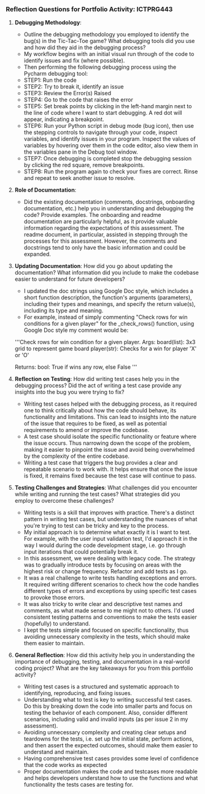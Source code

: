 ### Reflection Questions for Portfolio Activity: ICTPRG443

1. **Debugging Methodology**: 
    - Outline the debugging methodology you employed to identify the bug(s) in the Tic-Tac-Toe game? What debugging tools did you use and how did they aid in the debugging process? 
    - My workflow begins with an initial visual run through of the code to identify issues and fix (where possible).
    - Then performing the following debugging process using the Pycharm debugging tool:
    - STEP1: Run the code
    - STEP2: Try to break it, identify an issue
    - STEP3: Review the Error(s) Raised
    - STEP4: Go to the code that raises the error
    - STEP5: Set break points by clicking in the left-hand margin next to the line of code where I want to start debugging. A red dot will appear, indicating a breakpoint.
    - STEP6: Run your Python script in debug mode (bug icon), then use the stepping controls to navigate through your code, inspect variables, and identify issues in your program. Inspect the values of variables by hovering over them in the code editor, also view them in the variables pane in the Debug tool window. 
    - STEP7: Once debugging is completed stop the debugging session by clicking the red square, remove breakpoints.
    - STEP8: Run the program again to check your fixes are correct. Rinse and repeat to seek another issue to resolve.


2. **Role of Documentation**: 
    - Did the existing documentation (comments, docstrings, onboarding documentation, etc.) help you in understanding and debugging the code? Provide examples.
The onboarding and readme documentation are particularly helpful, as it provide valuable information regarding the expectations of this assessment. The readme document, in particular, assisted in stepping through the processes for this assessment. However, the comments and docstrings tend to only have the basic information and could be expanded.


3. **Updating Documentation**: 
   How did you go about updating the documentation? What information did you include to make the codebase easier to understand for future developers?
    - I updated the doc strings using Google Doc style, which includes a short function description, the function's arguments (parameters), including their types and meanings, and specify the return value(s), including its type and meaning. 
    - For example, instead of simply commenting "Check rows for win conditions for a given player" for the _check_rows() function, using Google Doc style my comment would be: 
    
   '''Check rows for win condition for a given player.
    Args:
      board(list): 3x3 grid to represent game board
      player(str): Checks for a win for player 'X' or 'O'

    Returns:
      bool: True if wins any row, else False
    '''


4. **Reflection on Testing**: 
    How did writing test cases help you in the debugging process? Did the act of writing a test case provide any insights into the bug you were trying to fix?
    - Writing test cases helped with the debugging process, as it required one to think critically about how the code should behave, its functionality and limitations. This can lead to insights into the nature of the issue that requires to be fixed, as well as potential requirements to amend or improve the codebase.
    - A test case should isolate the specific functionality or feature where the issue occurs. Thus narrowing down the scope of the problem, making it easier to pinpoint the issue and avoid being overwhelmed by the complexity of the entire codebase.
    - Writing a test case that triggers the bug provides a clear and repeatable scenario to work with. It helps ensure that once the issue is fixed, it remains fixed because the test case will continue to pass.


5. **Testing Challenges and Strategies**: 
   What challenges did you encounter while writing and running the test cases? What strategies did you employ to overcome these challenges?
    - Writing tests is a skill that improves with practice. There's a distinct pattern in writing test cases, but understanding the nuances of what you're trying to test can be tricky and key to the process.  
    - My initial approach is to determine what exactly it is I want to test. For example, with the user input validation test, I'd approach it in the way I would during the code development stage, i.e. go through input iterations that could potentially break it.
    - In this assessment, we were dealing with legacy code. The strategy was to gradually introduce tests by focusing on areas with the highest risk or change frequency. Refactor and add tests as I go.
    - It was a real challenge to write tests handling exceptions and errors. It required writing different scenarios to check how the code handles different types of errors and exceptions by using specific test cases to provoke those errors.
    - It was also tricky to write clear and descriptive test names and comments, as what made sense to me might not to others. I'd used consistent testing patterns and conventions to make the tests easier (hopefully) to understand.
    - I kept the tests simple and focused on specific functionality, thus avoiding unnecessary complexity in the tests, which should make them easier to maintain.


6. **General Reflection**: 
   How did this activity help you in understanding the importance of debugging, testing, and documentation in a real-world coding project? What are the key takeaways for you from this portfolio activity?
    - Writing test cases is a structured and systematic approach to identifying, reproducing, and fixing issues.
    - Understanding what to test is key to writing successful test cases. Do this by breaking down the code into smaller parts and focus on testing the behavior of each component. Also, consider different scenarios, including valid and invalid inputs (as per issue 2 in my assessment).
    - Avoiding unnecessary complexity and creating clear setups and teardowns for the tests, i.e. set up the initial state, perform actions, and then assert the expected outcomes, should make them easier to understand and maintain.
    - Having comprehensive test cases provides some level of confidence that the code works as expected
    - Proper documentation makes the code and testcases more readable and helps developers understand how to use the functions and what functionality the tests cases are testing for.